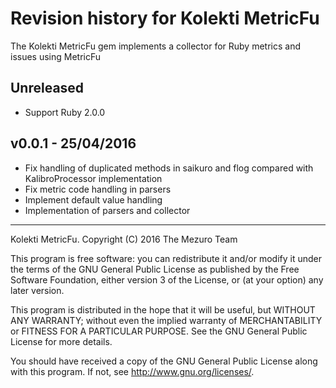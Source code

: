# Revision history for Kolekti MetricFu

The Kolekti MetricFu gem implements a collector for Ruby metrics and issues
using MetricFu

## Unreleased

* Support Ruby 2.0.0

## v0.0.1 - 25/04/2016

*   Fix handling of duplicated methods in saikuro and flog compared with
    KalibroProcessor implementation
*   Fix metric code handling in parsers
*   Implement default value handling
*   Implementation of parsers and collector

---

Kolekti MetricFu. Copyright (C) 2016  The Mezuro Team

This program is free software: you can redistribute it and/or modify it under
the terms of the GNU General Public License as published by the Free Software
Foundation, either version 3 of the License, or (at your option) any later
version.

This program is distributed in the hope that it will be useful, but WITHOUT
ANY WARRANTY; without even the implied warranty of MERCHANTABILITY or FITNESS
FOR A PARTICULAR PURPOSE.  See the GNU General Public License for more
details.

You should have received a copy of the GNU General Public License along with
this program.  If not, see <http://www.gnu.org/licenses/>.
